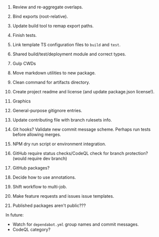 1. Review and re-aggregate overlaps.
2. Bind exports (root-relative).
3. Update build tool to remap export paths.
4. Finish tests.
5. Link template TS configuration files to `build` and `test`.
6. Shared build/test/deployment module and correct types.
7. Gulp CWDs
8. Move markdown utilities to new package.
9. Clean command for artifacts directory.

1. Create project readme and license (and update package.json license!).
2. Graphics
3. General-purpose gitignore entries.
4. Update contributing file with branch rulesets info.

1. Git hooks? Validate new commit message scheme. Perhaps run tests before allowing merges.
2. NPM dry run script or environment integration.

1. GitHub require status checks/CodeQL check for branch protection? (would require dev branch)
2. GitHub packages?
3. Decide how to use annotations.
4. Shift workflow to multi-job.

1. Make feature requests and issues issue templates.
2. Published packages aren't public???

In future:
- Watch for `dependabot.yml` group names and commit messages.
- CodeQL category?